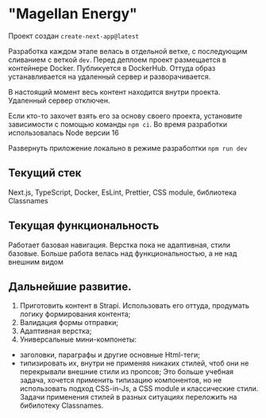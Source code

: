 # "Magellan Energy"

Проект создан `create-next-app@latest`

Разработка каждом этапе велась в отдельной ветке, с последующим сливанием с веткой `dev`. Перед деплоем проект размещается в контейнере Docker. Публикуется в DockerHub. Оттуда образ устанавливается на удаленный сервер и разворачивается.

В настоящий момент весь контент находится внутри проекта. Удаленный сервер отключен.

Если кто-то захочет взять его за основу своего проекта, установите зависимости с помощью команды `npm ci`. Во время разработки использовалась Node версии 16

Развернуть приложение локально в режиме разраболтки `npm run dev`

## Текущий стек

Next.js, TypeScript, Docker, EsLint, Prettier, CSS module, библиотека Classnames

## Текущая функциональность

Работает базовая навигация. Верстка пока не адаптивная, стили базовые. Больше работа велась над функциональностью, а не над внешним видом

## Дальнейшие развитие.

1. Приготовить контент в Strapi. Использовать его оттуда, продумать логику формирования контента;
2. Валидация формы отправки;
3. Адаптивная верстка;
4. Универсальные мини-компонеты:

- заголовки, параграфы и другие основные Html-теги;
- типизировать их, внутри не применяя никаких стилей, чтоб они не перекрывали внешние стили из пропсов;
  Это больше учебная задача, хочется применить типизацию компонентов, но не использовать подход CSS-in-Js, а CSS module и классические стили. Задачи применения стилей в разных ситуациях переложить на бибилотеку Classnames.
